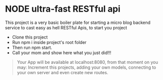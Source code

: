 # NODE ultra-fast RESTful api

This project is a very basic boiler plate for starting a micro blog backend service to cast easy as hell RESTful Apis, to start you project

  - Clone this project
  - Run npm i inside project's root folder
  - Then run npm start.
  - Call your mom and show here what you just did!!!

> Your App will be available at localhost:8080, from that moment on you
> may: Increment this projects, adding your own models, connecting to
> your own server and even create new routes.
